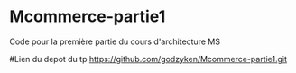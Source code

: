 # Mcommerce-partie1
Code pour la première partie du cours d'architecture MS

#Lien du depot du tp
https://github.com/godzyken/Mcommerce-partie1.git
